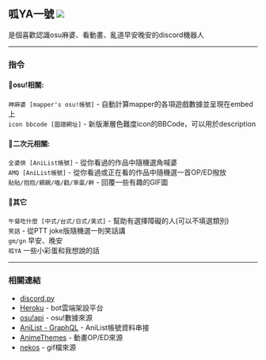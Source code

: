 ## 呱YA一號 [![](https://img.shields.io/badge/discord%20bot-invite-blue?style=for-the-badge&logo=discord)](https://discord.com/api/oauth2/authorize?client_id=877426954888962068&permissions=0&scope=bot)  
是個喜歡認識osu麻婆、看動畫、亂道早安晚安的discord機器人  

-----------
### 指令
#### 🍠osu!相關:
```神麻婆 [mapper's osu!帳號]``` - 自動計算mapper的各項遊戲數據並呈現在embed上  
```icon bbcode [圖譜網址]``` - 新版漸層色難度icon的BBCode，可以用於description  

#### 🍠二次元相關:
```全婆俠 [AniList帳號]``` - 從你看過的作品中隨機選角喊婆  
```AMQ [AniList帳號]``` - 從你看過或正在看的作品中隨機選一首OP/ED撥放  
```貼貼/抱抱/親親/喵/戳/笨蛋/幹``` - 回覆一些有趣的GIF圖  

#### 🍠其它
```午餐吃什麼 [中式/台式/日式/美式]``` - 幫助有選擇障礙的人(可以不填選類別)  
```笑話``` - 從PTT joke版隨機選一則笑話講   
```gm/gn``` 早安、晚安  
```呱YA``` 一些小彩蛋和我想說的話

-----------
### 相關連結
* [discord.py](https://discordpy.readthedocs.io/en/stable/)
* [Heroku](https://www.heroku.com) - bot雲端架設平台  
* [osu!api](https://github.com/ppy/osu-api/wiki) - osu!數據來源  
* [AniList - GraphQL](https://github.com/AniList/ApiV2-GraphQL-Docs) - AniList帳號資料串接  
* [AnimeThemes](https://github.com/LetrixZ/animethemes-api) - 動畫OP/ED來源  
* [nekos](https://github.com/Nekos-life/nekos.py) - gif檔來源  
